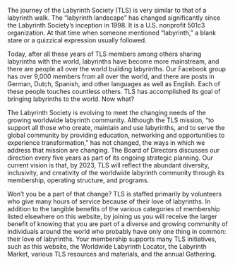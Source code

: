 The journey of the Labyrinth Society (TLS) is very similar to that of a labyrinth walk. The “labyrinth landscape” has changed significantly since the Labyrinth Society’s inception in 1998. It is a U.S. nonprofit 501c3 organization. At that time when someone mentioned “labyrinth,” a blank stare or a quizzical expression usually followed.

Today, after all these years of TLS members among others sharing labyrinths with the world, labyrinths have become more mainstream, and there are people all over the world building labyrinths. Our Facebook group has over 9,000 members from all over the world, and there are posts in German, Dutch, Spanish, and other languages as well as English. Each of these people touches countless others. TLS has accomplished its goal of bringing labyrinths to the world. Now what?

The Labyrinth Society is evolving to meet the changing needs of the growing worldwide labyrinth community. Although the TLS mission, “to support all those who create, maintain and use labyrinths, and to serve the global community by providing education, networking and opportunities to experience transformation,” has not changed, the ways in which we address that mission are changing. The Board of Directors discusses our direction every five years as part of its ongoing strategic planning. Our current vision is that, by 2023, TLS will reflect the abundant diversity, inclusivity, and creativity of the worldwide labyrinth community through its membership, operating structure, and programs.

Won’t you be a part of that change? TLS is staffed primarily by volunteers who give many hours of service because of their love of labyrinths. In addition to the tangible benefits of the various categories of membership listed elsewhere on this website, by joining us you will receive the larger benefit of knowing that you are part of a diverse and growing community of individuals around the world who probably have only one thing in common: their love of labyrinths. Your membership supports many TLS initiatives, such as this website, the Worldwide Labyrinth Locator, the Labyrinth Market, various TLS resources and materials, and the annual Gathering.
